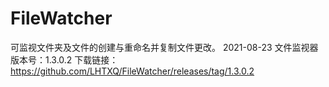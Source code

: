 # FileWatcher
可监视文件夹及文件的创建与重命名并复制文件更改。
2021-08-23 文件监视器 版本号：1.3.0.2 下载链接：https://github.com/LHTXQ/FileWatcher/releases/tag/1.3.0.2
